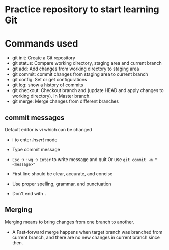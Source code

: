 # Practice repository to start learning Git


# Commands used
  - git init: Create a Git repository
  - git status: Compare working directory, staging area and current branch
  - git add: Add changes from working directory to staging area
  - git commit: commit changes from staging area to current branch
  - git config: Set or get configurations
  - git log: show a history of commits
  - git checkout: Checkout branch and (update HEAD and apply changes to working directory). In Master branch.
  - git merge: Merge changes from different branches

## commit messages

Default editor is vi which can be changed
  - i to enter *insert* mode
  - Type commit message
  - `Esc` -> `:wq` -> `Enter` to write message and quit
Or use `git commit -m "<message>"`

- First line should be clear, accurate, and concise
- Use proper spelling, grammar, and punctuation
- Don't end with `.`

## Merging

Merging means to bring changes from one branch to another.

- A Fast-forward merge happens when target branch was branched from current branch, and there are no new changes in current branch
since then.
